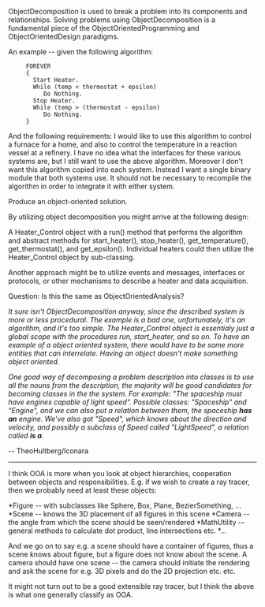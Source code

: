 ObjectDecomposition is used to break a problem into its components and relationships. Solving problems using ObjectDecomposition is a fundamental piece of the ObjectOrientedProgramming and ObjectOrientedDesign paradigms.

An example -- given the following algorithm:
    
         FOREVER
         { 
           Start Heater.
           While (temp < thermostat + epsilon)
              Do Nothing.
           Stop Heater.
           While (temp > (thermostat - epsilon)
              Do Nothing.
         }

And the following requirements:
I would like to use this algorithm to control a furnace for a home, and also to control the temperature in a reaction vessel at a refinery. I have no idea what the interfaces for these various systems are, but I still want to use the above algorithm. Moreover I don't want this algorithm copied into each system. Instead I want a single binary module that both systems use. It should not be necessary to recompile the algorithm in order to integrate it with either system.

Produce an object-oriented solution.

By utilizing object decomposition you might arrive at the following design:

A Heater_Control object with a run() method that performs the algorithm and abstract methods for start_heater(), stop_heater(), get_temperature(), get_thermostat(), and get_epsilon(). Individual heaters could then utilize the Heater_Control object by sub-classing.

Another approach might be to utilize events and messages, interfaces or protocols, or other mechanisms to describe a heater and data acquisition.

Question: Is this the same as ObjectOrientedAnalysis?

*It sure isn't ObjectDecomposition anyway, since the described system is more or less procedural. The example is a bad one, unfortunately, it's an algorithm, and it's too simple. The Heater_Control object is essentialy just a global scope with the procedures run, start_heater, and so on. To have an example of a object oriented system, there would have to be some more entities that can interrelate. Having an object doesn't make something object oriented.*

*One good way of decomposing a problem description into classes is to use all the nouns from the description, the majority will be good candidates for becoming classes in the the system. For example: "The spaceship must have engines capable of light speed". Possible classes: "Spaceship" and "Engine", and we can also put a relation between them, the spaceship **has an** engine. We've also got "Speed", which knows about the direction and velocity, and possibly a subclass of Speed called "Light<nowiki/>Speed", a relation called **is a**.*

-- TheoHultberg/Iconara

----

I think OOA is more when you look at object hierarchies, cooperation between objects and responsibilities. E.g. if we wish to create a ray tracer, then we probably need at least these objects:

*Figure -- with subclasses like Sphere, Box, Plane, BezierSomething, ...
*Scene -- knows the 3D placement of all figures in this scene
*Camera -- the angle from which the scene should be seen/rendered
*MathUtility -- general methods to calculate dot product, line intersections etc.
*...


And we go on to say e.g. a scene should have a container of figures, thus a scene knows about figure, but a figure does not know about the scene. A camera should have one scene -- the camera should initiate the rendering and ask the scene for e.g. 3D pixels and do the 2D projection etc. etc.

It might not turn out to be a good extensible ray tracer, but I think the above is what one generally classify as OOA.
